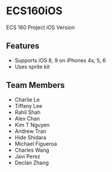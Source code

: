 # ECS160iOS
ECS 160 Project iOS Version

## Features

- Supports iOS 8, 9 on iPhones 4s, 5, 6
- Uses sprite kit

## Team Members
- Charlie Le
- Tiffany Lee
- Rahil Shah
- Alex Chan
- Kim T Nguyen
- Andrew Tran
- Hide Shidara
- Michael Figueroa
- Charles Wang
- Javi Perez
- Declan Zhang
